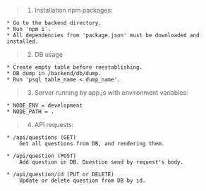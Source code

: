 >1. Installation npm packages:

    * Go to the backend directory.
    * Run 'npm i'.
    * All dependencies from 'package.json' must be downloaded and installed.
>2. DB usage

    * Create empty table before reestablishing.
    * DB dump in /backend/db/dump.
    * Run 'psql table_name < dump_name'.
>3. Server running by app.js with environment variables:

    * NODE_ENV = development
    * NODE_PATH = .
>4. API requests:

    * /api/questions (GET)
        Get all questions from DB, and rendering them.

    * /api/question (POST)
        Add question in DB. Question send by request's body.

    * /api/question/id (PUT or DELETE)
        Update or delete question from DB by id.

